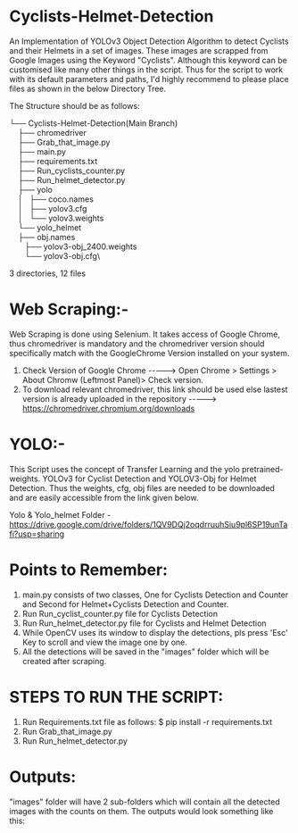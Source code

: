 # Cyclists-Helmet-Detection

An Implementation of YOLOv3 Object Detection Algorithm to detect Cyclists and their Helmets in a set of images.
These images are scrapped from Google Images using the Keyword "Cyclists". Although this keyword can be customised like many other things in the script.
Thus for the script to work with its default parameters and paths, I'd highly recommend to please place files as shown in the below Directory Tree. 

The Structure should be as follows:

└── Cyclists-Helmet-Detection(Main Branch)\
&nbsp;&nbsp;&nbsp;&nbsp;├── chromedriver\
&nbsp;&nbsp;&nbsp;&nbsp;├── Grab_that_image.py\
&nbsp;&nbsp;&nbsp;&nbsp;├── main.py\
&nbsp;&nbsp;&nbsp;&nbsp;├── requirements.txt\
&nbsp;&nbsp;&nbsp;&nbsp;├── Run_cyclists_counter.py\
&nbsp;&nbsp;&nbsp;&nbsp;├── Run_helmet_detector.py\
&nbsp;&nbsp;&nbsp;&nbsp;├── yolo\
&nbsp;&nbsp;&nbsp;&nbsp;│&nbsp;&nbsp;&nbsp;├── coco.names\
&nbsp;&nbsp;&nbsp;&nbsp;│&nbsp;&nbsp;&nbsp;├── yolov3.cfg\
&nbsp;&nbsp;&nbsp;&nbsp;│&nbsp;&nbsp;&nbsp;└── yolov3.weights\
&nbsp;&nbsp;&nbsp;&nbsp;└── yolo_helmet\
&nbsp;&nbsp;&nbsp;&nbsp;├── obj.names\
&nbsp;&nbsp;&nbsp;&nbsp;&nbsp;&nbsp;&nbsp;├── yolov3-obj_2400.weights\
&nbsp;&nbsp;&nbsp;&nbsp;&nbsp;&nbsp;&nbsp;└── yolov3-obj.cfg\
        
3 directories, 12 files

# Web Scraping:-
Web Scraping is done using Selenium. It takes access of Google Chrome, thus chromedriver is mandatory and the chromedriver version should specifically match with the GoogleChrome Version installed on your system.
1. Check Version of Google Chrome -----> Open Chrome > Settings > About Chromw (Leftmost Panel)> Check version.
2. To download relevant chromedriver, this link should be used else lastest version is already uploaded in the repository -----> https://chromedriver.chromium.org/downloads

# YOLO:-
This Script uses the concept of Transfer Learning and the yolo pretrained-weights.
YOLOv3 for Cyclist Detection and YOLOV3-Obj for Helmet Detection. Thus the weights, cfg, obj files are needed to be downloaded and are easily accessible from the link given below.

Yolo & Yolo_helmet Folder - https://drive.google.com/drive/folders/1QV9DQj2oqdrruuhSiu9pl6SP19unTafi?usp=sharing

# Points to Remember:
1. main.py consists of two classes, One for Cyclists Detection and Counter and Second for Helmet+Cyclists Detection and Counter. 
2. Run Run_cyclist_counter.py file for Cyclists Detection
3. Run Run_helmet_detector.py file for Cyclists and Helmet Detection
4. While OpenCV uses its window to display the detections, pls press 'Esc' Key to scroll and view the image one by one.
5. All the detections will be saved in the "images" folder which will be created after scraping.

# STEPS TO RUN THE SCRIPT:
1. Run Requirements.txt file as follows:
    $ pip install -r requirements.txt
2. Run Grab_that_image.py
3. Run Run_helmet_detector.py

# Outputs:
"images" folder will have 2 sub-folders which will contain all the detected images with the counts on them.
The outputs would look something like this:



